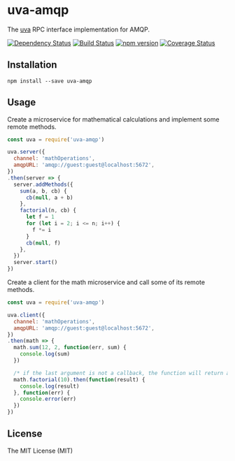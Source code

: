 # uva-amqp

The [uva][] RPC interface implementation for AMQP.

[![Dependency Status](https://david-dm.org/rpcjs/uva-amqp.svg)](https://david-dm.org/rpcjs/uva-amqp)
[![Build Status](https://travis-ci.org/rpcjs/uva-amqp.svg?branch=master)](https://travis-ci.org/rpcjs/uva-amqp)
[![npm version](https://badge.fury.io/js/uva-amqp.svg)](http://badge.fury.io/js/uva-amqp)
[![Coverage Status](https://coveralls.io/repos/github/rpcjs/uva-amqp/badge.svg?branch=master)](https://coveralls.io/github/rpcjs/uva-amqp?branch=master)


## Installation

```
npm install --save uva-amqp
```


## Usage

Create a microservice for mathematical calculations and implement some remote methods.

``` js
const uva = require('uva-amqp')

uva.server({
  channel: 'mathOperations',
  amqpURL: 'amqp://guest:guest@localhost:5672',
})
.then(server => {
  server.addMethods({
    sum(a, b, cb) {
      cb(null, a + b)
    },
    factorial(n, cb) {
      let f = 1
      for (let i = 2; i <= n; i++) {
        f *= i
      }
      cb(null, f)
    },
  })
  server.start()
})
```

Create a client for the math microservice and call some of its remote methods.

``` js
const uva = require('uva-amqp')

uva.client({
  channel: 'mathOperations',
  amqpURL: 'amqp://guest:guest@localhost:5672',
})
.then(math => {
  math.sum(12, 2, function(err, sum) {
    console.log(sum)
  })

  /* if the last argument is not a callback, the function will return a promise */
  math.factorial(10).then(function(result) {
    console.log(result)
  }, function(err) {
    console.error(err)
  })
})
```


## License

The MIT License (MIT)


[uva]: https://github.com/rpcjs/uva
